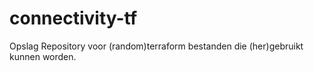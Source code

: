 # connectivity-tf
Opslag Repository voor (random)terraform bestanden die (her)gebruikt kunnen worden.